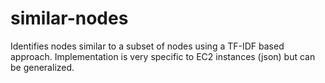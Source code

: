 similar-nodes
=============

Identifies nodes similar to a subset of nodes using a TF-IDF based approach. Implementation is very specific to EC2 instances (json) but can be generalized.
